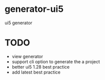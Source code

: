 # generator-ui5
ui5 generator

# TODO
- view generator
- support cli option to generate the a project
- better ui5 1.28 best practice
- add latest best practice
